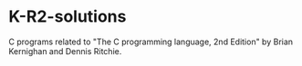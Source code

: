 # K-R2-solutions
C programs related to "The C programming language, 2nd Edition" by Brian Kernighan and Dennis Ritchie.
